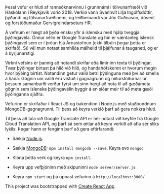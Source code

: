 Þessi vefur er hluti af rannsóknarvinnu í grunnnámi í tölvunarfræði við Háskólann í Reykjavík vorið 2018. Verkið vann Svanhvít Lilja Ingólfsdóttir, þýðandi og tölvunarfræðinemi, og leiðbeinandi var Jón Guðnason, dósent og forstöðumaður Gervigreindarseturs HR. 

Á vefnum er hægt að þýða ensku yfir á íslensku með hjálp tveggja þýðingavéla. Önnur vélin er Google Translate og hin er væntanleg íslensk þýðingavél sem er í þróun hjá Árnastofnun (ekki tilbúin þegar þetta er skrifað). Sú vél mun notast samhliða málheild til þjálfunar á tauganeti, og er á byrjunarstigi. 

Virkni vefsins er þannig að notandi skrifar eða límir inn texta til þýðingar. Tvær þýðingar birtast þá hlið við hlið, og handahófskennt er hvorum megin hvor þýðing birtist. Notandinn getur valið betri þýðinguna með því að smella á hana. Gögnin um valið eru vistuð í gagnagrunn og niðurstöðurnar úr þessum samanburði verður fyrst um sinn hægt að nota til að gæðameta gögnin sem íslenska þýðingavélin byggir á en síðar meir til að meta gæði þýðinganna sjálfra.

Vefurinn er skrifaður í React JS og bakendinn í Node.js með staðbundnum MongoDB-gagnagrunni. Til þess að keyra verkið þarf að gera nokkra hluti. 

Til þess að tala við Google Translate API er hér notast við keyfile frá Google Cloud Translation API, og þarf sá sem ætlar að keyra verkið að afla sér slíks lykils. Þegar hann er fenginn þarf að gera eftirfarandi: 

- Sækja [Node.js](https://nodejs.org/en/). 

- Sækja [MongoDB](https://www.mongodb.com/): `npm install mongodb --save`. Keyra svo `mongod`

- Klóna þetta verk og keyra `npm install`.

- Keyra upp vefþjóninn með skipuninni `node server/server.js`

- Keyra `npm start` og þá opnast vefurinn á `http://localhost:3000/`


This project was bootstrapped with [Create React App](https://github.com/facebookincubator/create-react-app).

